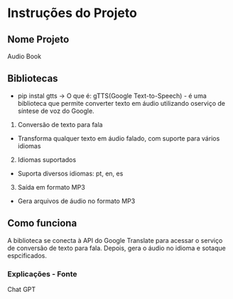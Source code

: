# Instruções do Projeto

## Nome Projeto
Audio Book

## Bibliotecas
- pip instal gtts
-> O que é: gTTS(Google Text-to-Speech) - é uma biblioteca que permite converter texto em áudio utilizando  oserviço de síntese de voz do Google.

1. Conversão de texto para fala
- Transforma qualquer texto em áudio falado, com suporte para vários idiomas

2. Idiomas suportados
- Suporta diversos idiomas: pt, en, es

3. Saída em formato MP3
- Gera arquivos de áudio no formato MP3

## Como funciona
A biblioteca se conecta à API do Google Translate para acessar o serviço de conversão de texto para fala. Depois, gera o áudio no idioma e sotaque espcificados.

### Explicações - Fonte
Chat GPT

